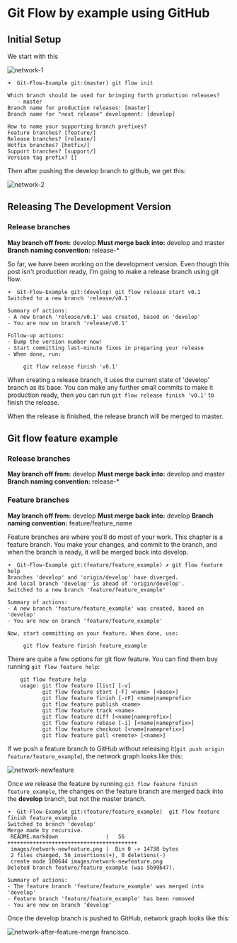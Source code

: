 # Git Flow by example using GitHub #

## Initial Setup ##

We start with this

![network-1](http://github.com/eadz/Git-Flow-Example/raw/develop/images/network-1.png "Initial Commit Network Image")

	➜  Git-Flow-Example git:(master) git flow init

	Which branch should be used for bringing forth production releases?
	   - master
	Branch name for production releases: [master] 
	Branch name for "next release" development: [develop] 

	How to name your supporting branch prefixes?
	Feature branches? [feature/] 
	Release branches? [release/] 
	Hotfix branches? [hotfix/] 
	Support branches? [support/] 
	Version tag prefix? []
	
Then after pushing the develop branch to github, we get this:

![network-2](http://github.com/eadz/Git-Flow-Example/raw/develop/images/network-2.png "After git flow init")

## Releasing The Development Version ##

### Release branches ###
**May branch off from:** develop
**Must merge back into:** develop and master
**Branch naming convention:** release-*

So far, we have been working on the development version. 
Even though this post isn't production ready, I'm going to make a release branch using git flow. 

	➜  Git-Flow-Example git:(develop) git flow release start v0.1                      
	Switched to a new branch 'release/v0.1'

	Summary of actions:
	- A new branch 'release/v0.1' was created, based on 'develop'
	- You are now on branch 'release/v0.1'

	Follow-up actions:
	- Bump the version number now!
	- Start committing last-minute fixes in preparing your release
	- When done, run:

	     git flow release finish 'v0.1'

When creating a release branch, it uses the current state of 'develop' branch as its base. You can make any further small commits to make it production ready, then you can run `git flow release finish 'v0.1'` to finish the release. 

When the release is finished, the release branch will be merged to master. 


## Git flow feature example ##

### Release branches ###
**May branch off from:** develop
**Must merge back into:** develop and master
**Branch naming convention:** release-*

### Feature branches ###
**May branch off from:** develop
**Must merge back into:** develop
**Branch naming convention:** feature/feature_name

Feature branches are where you'll do most of your work. This chapter is a feature branch. You make your changes, and commit to the branch, and when the branch is ready, it will be merged back into develop. 

	➜  Git-Flow-Example git:(feature/feature_example) ✗ git flow feature help
	Branches 'develop' and 'origin/develop' have diverged.
	And local branch 'develop' is ahead of 'origin/develop'.
	Switched to a new branch 'feature/feature_example'

	Summary of actions:
	- A new branch 'feature/feature_example' was created, based on 'develop'
	- You are now on branch 'feature/feature_example'

	Now, start committing on your feature. When done, use:

	     git flow feature finish feature_example

There are quite a few options for git flow feature. You can find them buy running `git flow feature help`:

		git flow feature help
		usage: git flow feature [list] [-v]
		       git flow feature start [-F] <name> [<base>]
		       git flow feature finish [-rF] <name|nameprefix>
		       git flow feature publish <name>
		       git flow feature track <name>
		       git flow feature diff [<name|nameprefix>]
		       git flow feature rebase [-i] [<name|nameprefix>]
		       git flow feature checkout [<name|nameprefix>]
		       git flow feature pull <remote> [<name>]

If we push a feature branch to GitHub without releasing it(`git push origin feature/feature_example`), the network graph looks like this:

![network-newfeature](http://github.com/eadz/Git-Flow-Example/raw/develop/images/network-newfeature.png "After pushing feature branch")

Once we release the feature by running `git flow feature finish feature_example`, the changes on the feature branch are merged back into the **develop** branch, but not the master branch.

	➜  Git-Flow-Example git:(feature/feature_example)  git flow feature finish feature_example
	Switched to branch 'develop'
	Merge made by recursive.
	 README.markdown               |   56 +++++++++++++++++++++++++++++++++++++++++
	 images/network-newfeature.png |  Bin 0 -> 14738 bytes
	 2 files changed, 56 insertions(+), 0 deletions(-)
	 create mode 100644 images/network-newfeature.png
	Deleted branch feature/feature_example (was 5b99b47).

	Summary of actions:
	- The feature branch 'feature/feature_example' was merged into 'develop'
	- Feature branch 'feature/feature_example' has been removed
	- You are now on branch 'develop'

Once the develop branch is pushed to GitHub, network graph looks like this:

![network-after-feature-merge](http://github.com/eadz/Git-Flow-Example/raw/develop/images/network-after-feature-merge.png "After pushing merging")
francisco.





